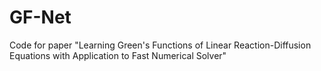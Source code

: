# GF-Net
Code for paper "Learning Green's Functions of Linear Reaction-Diffusion Equations with Application to Fast Numerical Solver"
